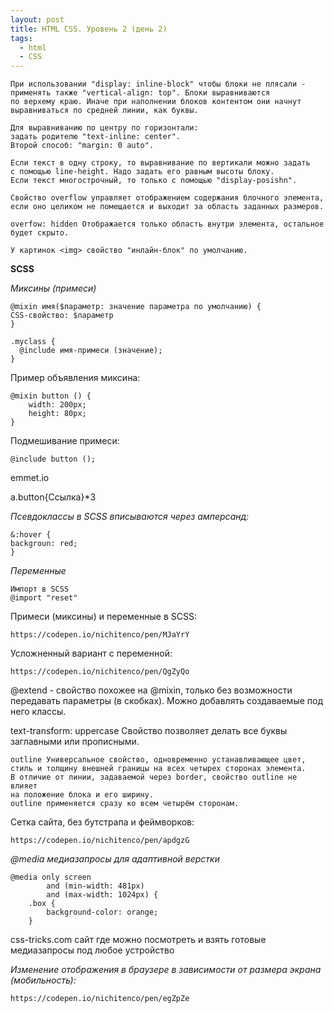 ```yaml
---
layout: post
title: HTML CSS. Уровень 2 (день 2)
tags:
  - html
  - CSS
---
```

```
При использовании "display: inline-block" чтобы блоки не плясали -
применять также "vertical-align: top". Блоки выравниваются
по верхему краю. Иначе при наполнении блоков контентом они начнут
выравниваться по средней линии, как буквы.
```

```
Для выравниванию по центру по горизонтали:
задать родителю "text-inline: center".
Второй способ: "margin: 0 auto".
```

```
Если текст в одну строку, то выравнивание по вертикали можно задать
с помощью line-height. Надо задать его равным высоты блоку.
Если текст многострочный, то только с помощью "display-posishn".
```

```
Свойство overflow управляет отображением содержания блочного элемента,
если оно целиком не помещается и выходит за область заданных размеров.

overfow: hidden Отображается только область внутри элемента, остальное будет скрыто.
```

```
У картинок <img> свойство "инлайн-блок" по умолчанию.
```

**SCSS**

*Миксины (примеси)*

```
@mixin имя($параметр: значение параметра по умолчанию) {
CSS-свойство: $параметр
}
```
```
.myclass {
  @include имя-примеси (значение);
}
```

Пример объявления миксина:

```
@mixin button () {
	width: 200px;
	height: 80px;
}
```

Подмешивание примеси:
```
@include button ();
```

emmet.io

a.button{Ссылка}*3


*Псевдоклассы в SCSS вписываются через амперсанд:*
```
&:hover {
backgroun: red;
}
```

*Переменные*
```
Импорт в SCSS
@import "reset"
```

Примеси (миксины) и переменные в SCSS:
```
https://codepen.io/nichitenco/pen/MJaYrY
```
Усложненный вариант с переменной:
```
https://codepen.io/nichitenco/pen/QgZyQo
```

@extend - свойство похожее на @mixin, только без возможности передавать
параметры (в скобках). Можно добавлять создаваемые под него классы.

text-transform: uppercase Свойство позволяет делать все буквы заглавными или прописными.

```
outline Универсальное свойство, одновременно устанавливающее цвет,
стиль и толщину внешней границы на всех четырех сторонах элемента.
В отличие от линии, задаваемой через border, свойство outline не влияет
на положение блока и его ширину.
outline применяется сразу ко всем четырём сторонам.
```
Сетка сайта, без бутстрапа и феймворков:
```
https://codepen.io/nichitenco/pen/apdgzG
```

*@media медиазапросы для адаптивной верстки*
```
@media only screen
        and (min-width: 481px)
        and (max-width: 1024px) {
    .box {
        background-color: orange;
    }
```

css-tricks.com сайт где можно посмотреть и взять готовые медиазапросы
под любое устройство

*Изменение отображения в браузере в зависимости от размера экрана (мобильность):*
```
https://codepen.io/nichitenco/pen/egZpZe
```
